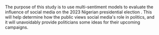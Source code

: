The purpose of this study is to use multi-sentiment models to evaluate the influence of social media on the 2023 Nigerian presidential election . This will help determine how the public views social media's role in politics, and it will unavoidably provide politicians some ideas for their upcoming campaigns.
